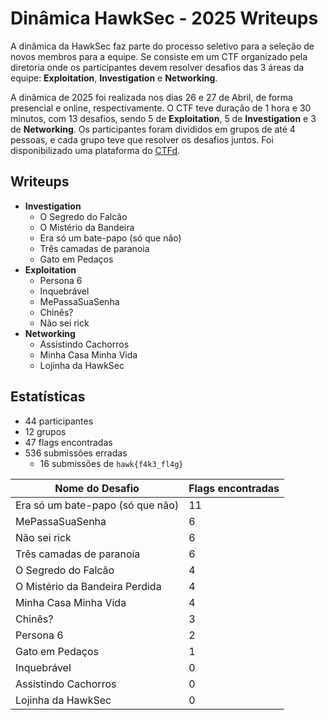 # Dinâmica HawkSec - 2025 Writeups

A dinâmica da HawkSec faz parte do processo seletivo para a seleção de novos membros para a equipe. Se consiste em um CTF organizado pela diretoria onde os participantes devem resolver desafios das 3 áreas da equipe: **Exploitation**, **Investigation** e **Networking**.

A dinâmica de 2025 foi realizada nos dias 26 e 27 de Abril, de forma presencial e online, respectivamente. O CTF teve duração de 1 hora e 30 minutos, com 13 desafios, sendo 5 de **Exploitation**, 5 de **Investigation** e 3 de **Networking**. Os participantes foram divididos em grupos de até 4 pessoas, e cada grupo teve que resolver os desafios juntos. Foi disponibilizado uma plataforma do [CTFd](https://ctfd.io/).

## Writeups

- **Investigation**
  - O Segredo do Falcão
  - O Mistério da Bandeira
  - Era só um bate-papo (só que não)
  - Três camadas de paranoia
  - Gato em Pedaços
- **Exploitation**
  - Persona 6
  - Inquebrável
  - MePassaSuaSenha
  - Chinês?
  - Não sei rick
- **Networking**
  - Assistindo Cachorros
  - Minha Casa Minha Vida
  - Lojinha da HawkSec

## Estatísticas
- 44 participantes
- 12 grupos
- 47 flags encontradas
- 536 submissões erradas
  - 16 submissões de `hawk{f4k3_fl4g}`

| Nome do Desafio                  | Flags encontradas |
| -------------------------------- | ----------------- |
| Era só um bate-papo (só que não) | 11                |
| MePassaSuaSenha                  | 6                 |
| Não sei rick                     | 6                 |
| Três camadas de paranoia         | 6                 |
| O Segredo do Falcão              | 4                 |
| O Mistério da Bandeira Perdida   | 4                 |
| Minha Casa Minha Vida            | 4                 |
| Chinês?                          | 3                 |
| Persona 6                        | 2                 |
| Gato em Pedaços                  | 1                 |
| Inquebrável                      | 0                 |
| Assistindo Cachorros             | 0                 |
| Lojinha da HawkSec               | 0                 |